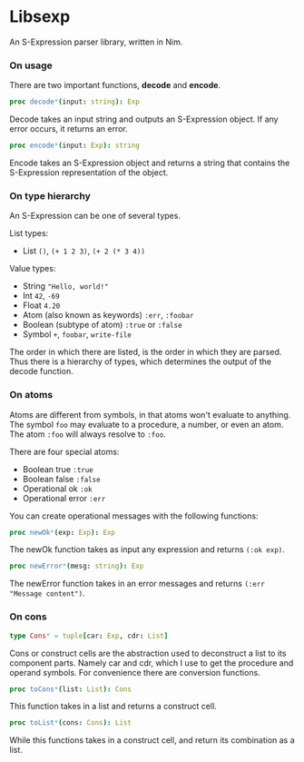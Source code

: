 # Libsexp

An S-Expression parser library, written in Nim.

### On usage

There are two important functions, **decode** and **encode**.

```nim
proc decode*(input: string): Exp
```
Decode takes an input string and outputs an S-Expression object.
If any error occurs, it returns an error.

```nim
proc encode*(input: Exp): string
```
Encode takes an S-Expression object and returns a string that contains the S-Expression representation of the object.

### On type hierarchy

An S-Expression can be one of several types.

List types:
- List `()`, `(+ 1 2 3)`, `(+ 2 (* 3 4))`

Value types:
- String `"Hello, world!"`
- Int `42`, `-69`
- Float `4.20`
- Atom (also known as keywords) `:err`, `:foobar`
- Boolean (subtype of atom) `:true` or `:false`
- Symbol `+`, `foobar`, `write-file`

The order in which there are listed, is the order in which they are parsed.
Thus there is a hierarchy of types, which determines the output of the decode function.

### On atoms

Atoms are different from symbols, in that atoms won't evaluate to anything.
The symbol `foo` may evaluate to a procedure, a number, or even an atom.
The atom `:foo` will always resolve to `:foo`.

There are four special atoms:
- Boolean true `:true`
- Boolean false `:false`
- Operational ok `:ok`
- Operational error `:err`

You can create operational messages with the following functions:

```nim
proc newOk*(exp: Exp): Exp
```
The newOk function takes as input any expression and returns `(:ok exp)`.

```nim
proc newError*(mesg: string): Exp
```
The newError function takes in an error messages and returns `(:err "Message content")`.

### On cons

```nim
type Cons* = tuple[car: Exp, cdr: List]
```
Cons or construct cells are the abstraction used to deconstruct a list to its component parts.
Namely car and cdr, which I use to get the procedure and operand symbols. 
For convenience there are conversion functions.

```nim
proc toCons*(list: List): Cons
```
This function takes in a list and returns a construct cell.

```nim
proc toList*(cons: Cons): List
```
While this functions takes in a construct cell, and return its combination as a list.
